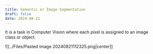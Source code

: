 ```yaml
---
title: Semantic or Image Segmentation
draft: false
date: 2024-08-21
---
```


It is a task in Computer Vision where each pixel is assigned to an image class or object. 

![[../Files/Pasted image 20240821112325.png|center]]





